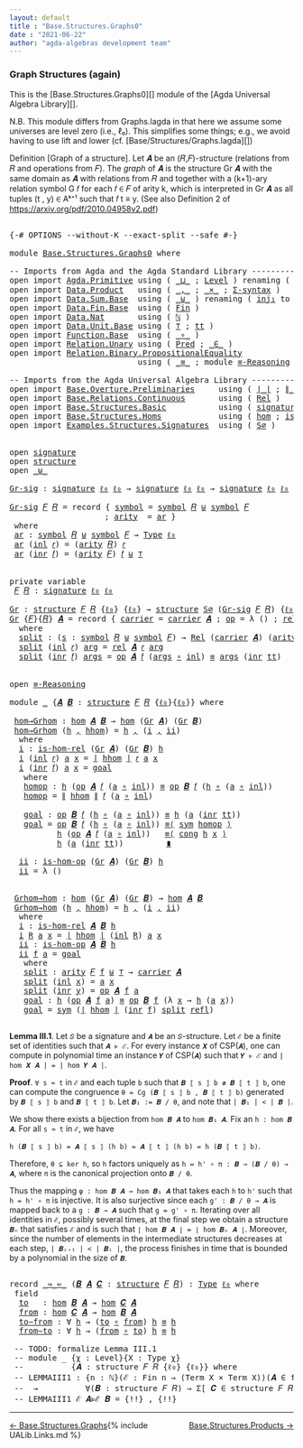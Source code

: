 ```yaml
---
layout: default
title : "Base.Structures.Graphs0"
date : "2021-06-22"
author: "agda-algebras development team"
---
```


### <a id="graph-structures-again">Graph Structures (again)</a>

This is the [Base.Structures.Graphs0][] module of the [Agda Universal Algebra Library][].

N.B. This module differs from Graphs.lagda in that here we assume some universes are level zero (i.e., ℓ₀). This simplifies some things; e.g., we avoid having to use lift and lower (cf. [Base/Structures/Graphs.lagda][])

Definition [Graph of a structure]. Let 𝑨 be an (𝑅,𝐹)-structure (relations from 𝑅 and operations from 𝐹).
The *graph* of 𝑨 is the structure Gr 𝑨 with the same domain as 𝑨 with relations from 𝑅 and together with a (k+1)-ary relation symbol G 𝑓 for each 𝑓 ∈ 𝐹 of arity k, which is interpreted in Gr 𝑨 as all tuples (t , y) ∈ Aᵏ⁺¹ such that 𝑓 t ≡ y. (See also Definition 2 of https://arxiv.org/pdf/2010.04958v2.pdf)


<pre class="Agda">

<a id="926" class="Symbol">{-#</a> <a id="930" class="Keyword">OPTIONS</a> <a id="938" class="Pragma">--without-K</a> <a id="950" class="Pragma">--exact-split</a> <a id="964" class="Pragma">--safe</a> <a id="971" class="Symbol">#-}</a>

<a id="976" class="Keyword">module</a> <a id="983" href="Base.Structures.Graphs0.html" class="Module">Base.Structures.Graphs0</a> <a id="1007" class="Keyword">where</a>

<a id="1014" class="Comment">-- Imports from Agda and the Agda Standard Library -------------------------------------------</a>
<a id="1109" class="Keyword">open</a> <a id="1114" class="Keyword">import</a> <a id="1121" href="Agda.Primitive.html" class="Module">Agda.Primitive</a> <a id="1136" class="Keyword">using</a> <a id="1142" class="Symbol">(</a> <a id="1144" href="Agda.Primitive.html#810" class="Primitive Operator">_⊔_</a> <a id="1148" class="Symbol">;</a> <a id="1150" href="Agda.Primitive.html#597" class="Postulate">Level</a> <a id="1156" class="Symbol">)</a> <a id="1158" class="Keyword">renaming</a> <a id="1167" class="Symbol">(</a> <a id="1169" href="Agda.Primitive.html#326" class="Primitive">Set</a> <a id="1173" class="Symbol">to</a> <a id="1176" class="Primitive">Type</a> <a id="1181" class="Symbol">;</a> <a id="1183" href="Agda.Primitive.html#764" class="Primitive">lzero</a> <a id="1189" class="Symbol">to</a> <a id="1192" class="Primitive">ℓ₀</a> <a id="1195" class="Symbol">)</a>
<a id="1197" class="Keyword">open</a> <a id="1202" class="Keyword">import</a> <a id="1209" href="Data.Product.html" class="Module">Data.Product</a>   <a id="1224" class="Keyword">using</a> <a id="1230" class="Symbol">(</a> <a id="1232" href="Agda.Builtin.Sigma.html#236" class="InductiveConstructor Operator">_,_</a> <a id="1236" class="Symbol">;</a> <a id="1238" href="Data.Product.html#1167" class="Function Operator">_×_</a> <a id="1242" class="Symbol">;</a> <a id="1244" href="Data.Product.html#916" class="Function">Σ-syntax</a> <a id="1253" class="Symbol">)</a>
<a id="1255" class="Keyword">open</a> <a id="1260" class="Keyword">import</a> <a id="1267" href="Data.Sum.Base.html" class="Module">Data.Sum.Base</a>  <a id="1282" class="Keyword">using</a> <a id="1288" class="Symbol">(</a> <a id="1290" href="Data.Sum.Base.html#734" class="Datatype Operator">_⊎_</a> <a id="1294" class="Symbol">)</a> <a id="1296" class="Keyword">renaming</a> <a id="1305" class="Symbol">(</a> <a id="1307" href="Data.Sum.Base.html#784" class="InductiveConstructor">inj₁</a> <a id="1312" class="Symbol">to</a> <a id="1315" class="InductiveConstructor">inl</a> <a id="1319" class="Symbol">;</a> <a id="1321" href="Data.Sum.Base.html#809" class="InductiveConstructor">inj₂</a> <a id="1326" class="Symbol">to</a> <a id="1329" class="InductiveConstructor">inr</a> <a id="1333" class="Symbol">)</a>
<a id="1335" class="Keyword">open</a> <a id="1340" class="Keyword">import</a> <a id="1347" href="Data.Fin.Base.html" class="Module">Data.Fin.Base</a>  <a id="1362" class="Keyword">using</a> <a id="1368" class="Symbol">(</a> <a id="1370" href="Data.Fin.Base.html#1126" class="Datatype">Fin</a> <a id="1374" class="Symbol">)</a>
<a id="1376" class="Keyword">open</a> <a id="1381" class="Keyword">import</a> <a id="1388" href="Data.Nat.html" class="Module">Data.Nat</a>       <a id="1403" class="Keyword">using</a> <a id="1409" class="Symbol">(</a> <a id="1411" href="Agda.Builtin.Nat.html#192" class="Datatype">ℕ</a> <a id="1413" class="Symbol">)</a>
<a id="1415" class="Keyword">open</a> <a id="1420" class="Keyword">import</a> <a id="1427" href="Data.Unit.Base.html" class="Module">Data.Unit.Base</a> <a id="1442" class="Keyword">using</a> <a id="1448" class="Symbol">(</a> <a id="1450" href="Agda.Builtin.Unit.html#164" class="Record">⊤</a> <a id="1452" class="Symbol">;</a> <a id="1454" href="Agda.Builtin.Unit.html#201" class="InductiveConstructor">tt</a> <a id="1457" class="Symbol">)</a>
<a id="1459" class="Keyword">open</a> <a id="1464" class="Keyword">import</a> <a id="1471" href="Function.Base.html" class="Module">Function.Base</a>  <a id="1486" class="Keyword">using</a> <a id="1492" class="Symbol">(</a> <a id="1494" href="Function.Base.html#1031" class="Function Operator">_∘_</a> <a id="1498" class="Symbol">)</a>
<a id="1500" class="Keyword">open</a> <a id="1505" class="Keyword">import</a> <a id="1512" href="Relation.Unary.html" class="Module">Relation.Unary</a> <a id="1527" class="Keyword">using</a> <a id="1533" class="Symbol">(</a> <a id="1535" href="Relation.Unary.html#1101" class="Function">Pred</a> <a id="1540" class="Symbol">;</a> <a id="1542" href="Relation.Unary.html#1523" class="Function Operator">_∈_</a> <a id="1546" class="Symbol">)</a>
<a id="1548" class="Keyword">open</a> <a id="1553" class="Keyword">import</a> <a id="1560" href="Relation.Binary.PropositionalEquality.html" class="Module">Relation.Binary.PropositionalEquality</a>
                           <a id="1625" class="Keyword">using</a> <a id="1631" class="Symbol">(</a> <a id="1633" href="Agda.Builtin.Equality.html#151" class="Datatype Operator">_≡_</a> <a id="1637" class="Symbol">;</a> <a id="1639" class="Keyword">module</a> <a id="1646" href="Relation.Binary.PropositionalEquality.Core.html#2708" class="Module">≡-Reasoning</a> <a id="1658" class="Symbol">;</a> <a id="1660" href="Relation.Binary.PropositionalEquality.Core.html#1130" class="Function">cong</a> <a id="1665" class="Symbol">;</a> <a id="1667" href="Relation.Binary.PropositionalEquality.Core.html#1684" class="Function">sym</a> <a id="1671" class="Symbol">;</a> <a id="1673" href="Agda.Builtin.Equality.html#208" class="InductiveConstructor">refl</a> <a id="1678" class="Symbol">)</a>

<a id="1681" class="Comment">-- Imports from the Agda Universal Algebra Library ---------------------------------------------</a>
<a id="1778" class="Keyword">open</a> <a id="1783" class="Keyword">import</a> <a id="1790" href="Base.Overture.Preliminaries.html" class="Module">Base.Overture.Preliminaries</a>     <a id="1822" class="Keyword">using</a> <a id="1828" class="Symbol">(</a> <a id="1830" href="Base.Overture.Preliminaries.html#4402" class="Function Operator">∣_∣</a> <a id="1834" class="Symbol">;</a> <a id="1836" href="Base.Overture.Preliminaries.html#4440" class="Function Operator">∥_∥</a> <a id="1840" class="Symbol">)</a>
<a id="1842" class="Keyword">open</a> <a id="1847" class="Keyword">import</a> <a id="1854" href="Base.Relations.Continuous.html" class="Module">Base.Relations.Continuous</a>       <a id="1886" class="Keyword">using</a> <a id="1892" class="Symbol">(</a> <a id="1894" href="Base.Relations.Continuous.html#4476" class="Function">Rel</a> <a id="1898" class="Symbol">)</a>
<a id="1900" class="Keyword">open</a> <a id="1905" class="Keyword">import</a> <a id="1912" href="Base.Structures.Basic.html" class="Module">Base.Structures.Basic</a>           <a id="1944" class="Keyword">using</a> <a id="1950" class="Symbol">(</a> <a id="1952" href="Base.Structures.Basic.html#1264" class="Record">signature</a> <a id="1962" class="Symbol">;</a> <a id="1964" href="Base.Structures.Basic.html#1598" class="Record">structure</a> <a id="1974" class="Symbol">)</a>
<a id="1976" class="Keyword">open</a> <a id="1981" class="Keyword">import</a> <a id="1988" href="Base.Structures.Homs.html" class="Module">Base.Structures.Homs</a>            <a id="2020" class="Keyword">using</a> <a id="2026" class="Symbol">(</a> <a id="2028" href="Base.Structures.Homs.html#2869" class="Function">hom</a> <a id="2032" class="Symbol">;</a> <a id="2034" href="Base.Structures.Homs.html#2453" class="Function">is-hom-rel</a> <a id="2045" class="Symbol">;</a> <a id="2047" href="Base.Structures.Homs.html#2672" class="Function">is-hom-op</a> <a id="2057" class="Symbol">)</a>
<a id="2059" class="Keyword">open</a> <a id="2064" class="Keyword">import</a> <a id="2071" href="Examples.Structures.Signatures.html" class="Module">Examples.Structures.Signatures</a>  <a id="2103" class="Keyword">using</a> <a id="2109" class="Symbol">(</a> <a id="2111" href="Examples.Structures.Signatures.html#710" class="Function">S∅</a> <a id="2114" class="Symbol">)</a>


<a id="2118" class="Keyword">open</a> <a id="2123" href="Base.Structures.Basic.html#1264" class="Module">signature</a>
<a id="2133" class="Keyword">open</a> <a id="2138" href="Base.Structures.Basic.html#1598" class="Module">structure</a>
<a id="2148" class="Keyword">open</a> <a id="2153" href="Data.Sum.Base.html#734" class="Module Operator">_⊎_</a>

<a id="Gr-sig"></a><a id="2158" href="Base.Structures.Graphs0.html#2158" class="Function">Gr-sig</a> <a id="2165" class="Symbol">:</a> <a id="2167" href="Base.Structures.Basic.html#1264" class="Record">signature</a> <a id="2177" href="Base.Structures.Graphs0.html#1192" class="Primitive">ℓ₀</a> <a id="2180" href="Base.Structures.Graphs0.html#1192" class="Primitive">ℓ₀</a> <a id="2183" class="Symbol">→</a> <a id="2185" href="Base.Structures.Basic.html#1264" class="Record">signature</a> <a id="2195" href="Base.Structures.Graphs0.html#1192" class="Primitive">ℓ₀</a> <a id="2198" href="Base.Structures.Graphs0.html#1192" class="Primitive">ℓ₀</a> <a id="2201" class="Symbol">→</a> <a id="2203" href="Base.Structures.Basic.html#1264" class="Record">signature</a> <a id="2213" href="Base.Structures.Graphs0.html#1192" class="Primitive">ℓ₀</a> <a id="2216" href="Base.Structures.Graphs0.html#1192" class="Primitive">ℓ₀</a>

<a id="2220" href="Base.Structures.Graphs0.html#2158" class="Function">Gr-sig</a> <a id="2227" href="Base.Structures.Graphs0.html#2227" class="Bound">𝐹</a> <a id="2229" href="Base.Structures.Graphs0.html#2229" class="Bound">𝑅</a> <a id="2231" class="Symbol">=</a> <a id="2233" class="Keyword">record</a> <a id="2240" class="Symbol">{</a> <a id="2242" href="Base.Structures.Basic.html#1325" class="Field">symbol</a> <a id="2249" class="Symbol">=</a> <a id="2251" href="Base.Structures.Basic.html#1325" class="Field">symbol</a> <a id="2258" href="Base.Structures.Graphs0.html#2229" class="Bound">𝑅</a> <a id="2260" href="Data.Sum.Base.html#734" class="Datatype Operator">⊎</a> <a id="2262" href="Base.Structures.Basic.html#1325" class="Field">symbol</a> <a id="2269" href="Base.Structures.Graphs0.html#2227" class="Bound">𝐹</a>
                    <a id="2291" class="Symbol">;</a> <a id="2293" href="Base.Structures.Basic.html#1343" class="Field">arity</a>  <a id="2300" class="Symbol">=</a> <a id="2302" href="Base.Structures.Graphs0.html#2315" class="Function">ar</a> <a id="2305" class="Symbol">}</a>
 <a id="2308" class="Keyword">where</a>
 <a id="2315" href="Base.Structures.Graphs0.html#2315" class="Function">ar</a> <a id="2318" class="Symbol">:</a> <a id="2320" href="Base.Structures.Basic.html#1325" class="Field">symbol</a> <a id="2327" href="Base.Structures.Graphs0.html#2229" class="Bound">𝑅</a> <a id="2329" href="Data.Sum.Base.html#734" class="Datatype Operator">⊎</a> <a id="2331" href="Base.Structures.Basic.html#1325" class="Field">symbol</a> <a id="2338" href="Base.Structures.Graphs0.html#2227" class="Bound">𝐹</a> <a id="2340" class="Symbol">→</a> <a id="2342" href="Base.Structures.Graphs0.html#1176" class="Primitive">Type</a> <a id="2347" href="Base.Structures.Graphs0.html#1192" class="Primitive">ℓ₀</a>
 <a id="2351" href="Base.Structures.Graphs0.html#2315" class="Function">ar</a> <a id="2354" class="Symbol">(</a><a id="2355" href="Base.Structures.Graphs0.html#1315" class="InductiveConstructor">inl</a> <a id="2359" href="Base.Structures.Graphs0.html#2359" class="Bound">𝑟</a><a id="2360" class="Symbol">)</a> <a id="2362" class="Symbol">=</a> <a id="2364" class="Symbol">(</a><a id="2365" href="Base.Structures.Basic.html#1343" class="Field">arity</a> <a id="2371" href="Base.Structures.Graphs0.html#2229" class="Bound">𝑅</a><a id="2372" class="Symbol">)</a> <a id="2374" href="Base.Structures.Graphs0.html#2359" class="Bound">𝑟</a>
 <a id="2377" href="Base.Structures.Graphs0.html#2315" class="Function">ar</a> <a id="2380" class="Symbol">(</a><a id="2381" href="Base.Structures.Graphs0.html#1329" class="InductiveConstructor">inr</a> <a id="2385" href="Base.Structures.Graphs0.html#2385" class="Bound">𝑓</a><a id="2386" class="Symbol">)</a> <a id="2388" class="Symbol">=</a> <a id="2390" class="Symbol">(</a><a id="2391" href="Base.Structures.Basic.html#1343" class="Field">arity</a> <a id="2397" href="Base.Structures.Graphs0.html#2227" class="Bound">𝐹</a><a id="2398" class="Symbol">)</a> <a id="2400" href="Base.Structures.Graphs0.html#2385" class="Bound">𝑓</a> <a id="2402" href="Data.Sum.Base.html#734" class="Datatype Operator">⊎</a> <a id="2404" href="Agda.Builtin.Unit.html#164" class="Record">⊤</a>


<a id="2408" class="Keyword">private</a> <a id="2416" class="Keyword">variable</a>
 <a id="2426" href="Base.Structures.Graphs0.html#2426" class="Generalizable">𝐹</a> <a id="2428" href="Base.Structures.Graphs0.html#2428" class="Generalizable">𝑅</a> <a id="2430" class="Symbol">:</a> <a id="2432" href="Base.Structures.Basic.html#1264" class="Record">signature</a> <a id="2442" href="Base.Structures.Graphs0.html#1192" class="Primitive">ℓ₀</a> <a id="2445" href="Base.Structures.Graphs0.html#1192" class="Primitive">ℓ₀</a>

<a id="Gr"></a><a id="2449" href="Base.Structures.Graphs0.html#2449" class="Function">Gr</a> <a id="2452" class="Symbol">:</a> <a id="2454" href="Base.Structures.Basic.html#1598" class="Record">structure</a> <a id="2464" href="Base.Structures.Graphs0.html#2426" class="Generalizable">𝐹</a> <a id="2466" href="Base.Structures.Graphs0.html#2428" class="Generalizable">𝑅</a> <a id="2468" class="Symbol">{</a><a id="2469" href="Base.Structures.Graphs0.html#1192" class="Primitive">ℓ₀</a><a id="2471" class="Symbol">}</a> <a id="2473" class="Symbol">{</a><a id="2474" href="Base.Structures.Graphs0.html#1192" class="Primitive">ℓ₀</a><a id="2476" class="Symbol">}</a> <a id="2478" class="Symbol">→</a> <a id="2480" href="Base.Structures.Basic.html#1598" class="Record">structure</a> <a id="2490" href="Examples.Structures.Signatures.html#710" class="Function">S∅</a> <a id="2493" class="Symbol">(</a><a id="2494" href="Base.Structures.Graphs0.html#2158" class="Function">Gr-sig</a> <a id="2501" href="Base.Structures.Graphs0.html#2426" class="Generalizable">𝐹</a> <a id="2503" href="Base.Structures.Graphs0.html#2428" class="Generalizable">𝑅</a><a id="2504" class="Symbol">)</a> <a id="2506" class="Symbol">{</a><a id="2507" href="Base.Structures.Graphs0.html#1192" class="Primitive">ℓ₀</a><a id="2509" class="Symbol">}</a> <a id="2511" class="Symbol">{</a><a id="2512" href="Base.Structures.Graphs0.html#1192" class="Primitive">ℓ₀</a><a id="2514" class="Symbol">}</a>
<a id="2516" href="Base.Structures.Graphs0.html#2449" class="Function">Gr</a> <a id="2519" class="Symbol">{</a><a id="2520" href="Base.Structures.Graphs0.html#2520" class="Bound">𝐹</a><a id="2521" class="Symbol">}{</a><a id="2523" href="Base.Structures.Graphs0.html#2523" class="Bound">𝑅</a><a id="2524" class="Symbol">}</a> <a id="2526" href="Base.Structures.Graphs0.html#2526" class="Bound">𝑨</a> <a id="2528" class="Symbol">=</a> <a id="2530" class="Keyword">record</a> <a id="2537" class="Symbol">{</a> <a id="2539" href="Base.Structures.Basic.html#1750" class="Field">carrier</a> <a id="2547" class="Symbol">=</a> <a id="2549" href="Base.Structures.Basic.html#1750" class="Field">carrier</a> <a id="2557" href="Base.Structures.Graphs0.html#2526" class="Bound">𝑨</a> <a id="2559" class="Symbol">;</a> <a id="2561" href="Base.Structures.Basic.html#1769" class="Field">op</a> <a id="2564" class="Symbol">=</a> <a id="2566" class="Symbol">λ</a> <a id="2568" class="Symbol">()</a> <a id="2571" class="Symbol">;</a> <a id="2573" href="Base.Structures.Basic.html#1853" class="Field">rel</a> <a id="2577" class="Symbol">=</a> <a id="2579" href="Base.Structures.Graphs0.html#2597" class="Function">split</a> <a id="2585" class="Symbol">}</a>
  <a id="2589" class="Keyword">where</a>
  <a id="2597" href="Base.Structures.Graphs0.html#2597" class="Function">split</a> <a id="2603" class="Symbol">:</a> <a id="2605" class="Symbol">(</a><a id="2606" href="Base.Structures.Graphs0.html#2606" class="Bound">s</a> <a id="2608" class="Symbol">:</a> <a id="2610" href="Base.Structures.Basic.html#1325" class="Field">symbol</a> <a id="2617" href="Base.Structures.Graphs0.html#2523" class="Bound">𝑅</a> <a id="2619" href="Data.Sum.Base.html#734" class="Datatype Operator">⊎</a> <a id="2621" href="Base.Structures.Basic.html#1325" class="Field">symbol</a> <a id="2628" href="Base.Structures.Graphs0.html#2520" class="Bound">𝐹</a><a id="2629" class="Symbol">)</a> <a id="2631" class="Symbol">→</a> <a id="2633" href="Base.Relations.Continuous.html#4476" class="Function">Rel</a> <a id="2637" class="Symbol">(</a><a id="2638" href="Base.Structures.Basic.html#1750" class="Field">carrier</a> <a id="2646" href="Base.Structures.Graphs0.html#2526" class="Bound">𝑨</a><a id="2647" class="Symbol">)</a> <a id="2649" class="Symbol">(</a><a id="2650" href="Base.Structures.Basic.html#1343" class="Field">arity</a> <a id="2656" class="Symbol">(</a><a id="2657" href="Base.Structures.Graphs0.html#2158" class="Function">Gr-sig</a> <a id="2664" href="Base.Structures.Graphs0.html#2520" class="Bound">𝐹</a> <a id="2666" href="Base.Structures.Graphs0.html#2523" class="Bound">𝑅</a><a id="2667" class="Symbol">)</a> <a id="2669" href="Base.Structures.Graphs0.html#2606" class="Bound">s</a><a id="2670" class="Symbol">)</a> <a id="2672" class="Symbol">{</a><a id="2673" href="Base.Structures.Graphs0.html#1192" class="Primitive">ℓ₀</a><a id="2675" class="Symbol">}</a>
  <a id="2679" href="Base.Structures.Graphs0.html#2597" class="Function">split</a> <a id="2685" class="Symbol">(</a><a id="2686" href="Base.Structures.Graphs0.html#1315" class="InductiveConstructor">inl</a> <a id="2690" href="Base.Structures.Graphs0.html#2690" class="Bound">𝑟</a><a id="2691" class="Symbol">)</a> <a id="2693" href="Base.Structures.Graphs0.html#2693" class="Bound">arg</a> <a id="2697" class="Symbol">=</a> <a id="2699" href="Base.Structures.Basic.html#1853" class="Field">rel</a> <a id="2703" href="Base.Structures.Graphs0.html#2526" class="Bound">𝑨</a> <a id="2705" href="Base.Structures.Graphs0.html#2690" class="Bound">𝑟</a> <a id="2707" href="Base.Structures.Graphs0.html#2693" class="Bound">arg</a>
  <a id="2713" href="Base.Structures.Graphs0.html#2597" class="Function">split</a> <a id="2719" class="Symbol">(</a><a id="2720" href="Base.Structures.Graphs0.html#1329" class="InductiveConstructor">inr</a> <a id="2724" href="Base.Structures.Graphs0.html#2724" class="Bound">𝑓</a><a id="2725" class="Symbol">)</a> <a id="2727" href="Base.Structures.Graphs0.html#2727" class="Bound">args</a> <a id="2732" class="Symbol">=</a> <a id="2734" href="Base.Structures.Basic.html#1769" class="Field">op</a> <a id="2737" href="Base.Structures.Graphs0.html#2526" class="Bound">𝑨</a> <a id="2739" href="Base.Structures.Graphs0.html#2724" class="Bound">𝑓</a> <a id="2741" class="Symbol">(</a><a id="2742" href="Base.Structures.Graphs0.html#2727" class="Bound">args</a> <a id="2747" href="Function.Base.html#1031" class="Function Operator">∘</a> <a id="2749" href="Base.Structures.Graphs0.html#1315" class="InductiveConstructor">inl</a><a id="2752" class="Symbol">)</a> <a id="2754" href="Agda.Builtin.Equality.html#151" class="Datatype Operator">≡</a> <a id="2756" href="Base.Structures.Graphs0.html#2727" class="Bound">args</a> <a id="2761" class="Symbol">(</a><a id="2762" href="Base.Structures.Graphs0.html#1329" class="InductiveConstructor">inr</a> <a id="2766" href="Agda.Builtin.Unit.html#201" class="InductiveConstructor">tt</a><a id="2768" class="Symbol">)</a>


<a id="2772" class="Keyword">open</a> <a id="2777" href="Relation.Binary.PropositionalEquality.Core.html#2708" class="Module">≡-Reasoning</a>

<a id="2790" class="Keyword">module</a> <a id="2797" href="Base.Structures.Graphs0.html#2797" class="Module">_</a> <a id="2799" class="Symbol">{</a><a id="2800" href="Base.Structures.Graphs0.html#2800" class="Bound">𝑨</a> <a id="2802" href="Base.Structures.Graphs0.html#2802" class="Bound">𝑩</a> <a id="2804" class="Symbol">:</a> <a id="2806" href="Base.Structures.Basic.html#1598" class="Record">structure</a> <a id="2816" href="Base.Structures.Graphs0.html#2426" class="Generalizable">𝐹</a> <a id="2818" href="Base.Structures.Graphs0.html#2428" class="Generalizable">𝑅</a> <a id="2820" class="Symbol">{</a><a id="2821" href="Base.Structures.Graphs0.html#1192" class="Primitive">ℓ₀</a><a id="2823" class="Symbol">}{</a><a id="2825" href="Base.Structures.Graphs0.html#1192" class="Primitive">ℓ₀</a><a id="2827" class="Symbol">}}</a> <a id="2830" class="Keyword">where</a>

 <a id="2838" href="Base.Structures.Graphs0.html#2838" class="Function">hom→Grhom</a> <a id="2848" class="Symbol">:</a> <a id="2850" href="Base.Structures.Homs.html#2869" class="Function">hom</a> <a id="2854" href="Base.Structures.Graphs0.html#2800" class="Bound">𝑨</a> <a id="2856" href="Base.Structures.Graphs0.html#2802" class="Bound">𝑩</a> <a id="2858" class="Symbol">→</a> <a id="2860" href="Base.Structures.Homs.html#2869" class="Function">hom</a> <a id="2864" class="Symbol">(</a><a id="2865" href="Base.Structures.Graphs0.html#2449" class="Function">Gr</a> <a id="2868" href="Base.Structures.Graphs0.html#2800" class="Bound">𝑨</a><a id="2869" class="Symbol">)</a> <a id="2871" class="Symbol">(</a><a id="2872" href="Base.Structures.Graphs0.html#2449" class="Function">Gr</a> <a id="2875" href="Base.Structures.Graphs0.html#2802" class="Bound">𝑩</a><a id="2876" class="Symbol">)</a>
 <a id="2879" href="Base.Structures.Graphs0.html#2838" class="Function">hom→Grhom</a> <a id="2889" class="Symbol">(</a><a id="2890" href="Base.Structures.Graphs0.html#2890" class="Bound">h</a> <a id="2892" href="Agda.Builtin.Sigma.html#236" class="InductiveConstructor Operator">,</a> <a id="2894" href="Base.Structures.Graphs0.html#2894" class="Bound">hhom</a><a id="2898" class="Symbol">)</a> <a id="2900" class="Symbol">=</a> <a id="2902" href="Base.Structures.Graphs0.html#2890" class="Bound">h</a> <a id="2904" href="Agda.Builtin.Sigma.html#236" class="InductiveConstructor Operator">,</a> <a id="2906" class="Symbol">(</a><a id="2907" href="Base.Structures.Graphs0.html#2925" class="Function">i</a> <a id="2909" href="Agda.Builtin.Sigma.html#236" class="InductiveConstructor Operator">,</a> <a id="2911" href="Base.Structures.Graphs0.html#3294" class="Function">ii</a><a id="2913" class="Symbol">)</a>
  <a id="2917" class="Keyword">where</a>
  <a id="2925" href="Base.Structures.Graphs0.html#2925" class="Function">i</a> <a id="2927" class="Symbol">:</a> <a id="2929" href="Base.Structures.Homs.html#2453" class="Function">is-hom-rel</a> <a id="2940" class="Symbol">(</a><a id="2941" href="Base.Structures.Graphs0.html#2449" class="Function">Gr</a> <a id="2944" href="Base.Structures.Graphs0.html#2800" class="Bound">𝑨</a><a id="2945" class="Symbol">)</a> <a id="2947" class="Symbol">(</a><a id="2948" href="Base.Structures.Graphs0.html#2449" class="Function">Gr</a> <a id="2951" href="Base.Structures.Graphs0.html#2802" class="Bound">𝑩</a><a id="2952" class="Symbol">)</a> <a id="2954" href="Base.Structures.Graphs0.html#2890" class="Bound">h</a>
  <a id="2958" href="Base.Structures.Graphs0.html#2925" class="Function">i</a> <a id="2960" class="Symbol">(</a><a id="2961" href="Base.Structures.Graphs0.html#1315" class="InductiveConstructor">inl</a> <a id="2965" href="Base.Structures.Graphs0.html#2965" class="Bound">𝑟</a><a id="2966" class="Symbol">)</a> <a id="2968" href="Base.Structures.Graphs0.html#2968" class="Bound">a</a> <a id="2970" href="Base.Structures.Graphs0.html#2970" class="Bound">x</a> <a id="2972" class="Symbol">=</a> <a id="2974" href="Base.Overture.Preliminaries.html#4402" class="Function Operator">∣</a> <a id="2976" href="Base.Structures.Graphs0.html#2894" class="Bound">hhom</a> <a id="2981" href="Base.Overture.Preliminaries.html#4402" class="Function Operator">∣</a> <a id="2983" href="Base.Structures.Graphs0.html#2965" class="Bound">𝑟</a> <a id="2985" href="Base.Structures.Graphs0.html#2968" class="Bound">a</a> <a id="2987" href="Base.Structures.Graphs0.html#2970" class="Bound">x</a>
  <a id="2991" href="Base.Structures.Graphs0.html#2925" class="Function">i</a> <a id="2993" class="Symbol">(</a><a id="2994" href="Base.Structures.Graphs0.html#1329" class="InductiveConstructor">inr</a> <a id="2998" href="Base.Structures.Graphs0.html#2998" class="Bound">𝑓</a><a id="2999" class="Symbol">)</a> <a id="3001" href="Base.Structures.Graphs0.html#3001" class="Bound">a</a> <a id="3003" href="Base.Structures.Graphs0.html#3003" class="Bound">x</a> <a id="3005" class="Symbol">=</a> <a id="3007" href="Base.Structures.Graphs0.html#3114" class="Function">goal</a>
   <a id="3015" class="Keyword">where</a>
   <a id="3024" href="Base.Structures.Graphs0.html#3024" class="Function">homop</a> <a id="3030" class="Symbol">:</a> <a id="3032" href="Base.Structures.Graphs0.html#2890" class="Bound">h</a> <a id="3034" class="Symbol">(</a><a id="3035" href="Base.Structures.Basic.html#1769" class="Field">op</a> <a id="3038" href="Base.Structures.Graphs0.html#2800" class="Bound">𝑨</a> <a id="3040" href="Base.Structures.Graphs0.html#2998" class="Bound">𝑓</a> <a id="3042" class="Symbol">(</a><a id="3043" href="Base.Structures.Graphs0.html#3001" class="Bound">a</a> <a id="3045" href="Function.Base.html#1031" class="Function Operator">∘</a> <a id="3047" href="Base.Structures.Graphs0.html#1315" class="InductiveConstructor">inl</a><a id="3050" class="Symbol">))</a> <a id="3053" href="Agda.Builtin.Equality.html#151" class="Datatype Operator">≡</a> <a id="3055" href="Base.Structures.Basic.html#1769" class="Field">op</a> <a id="3058" href="Base.Structures.Graphs0.html#2802" class="Bound">𝑩</a> <a id="3060" href="Base.Structures.Graphs0.html#2998" class="Bound">𝑓</a> <a id="3062" class="Symbol">(</a><a id="3063" href="Base.Structures.Graphs0.html#2890" class="Bound">h</a> <a id="3065" href="Function.Base.html#1031" class="Function Operator">∘</a> <a id="3067" class="Symbol">(</a><a id="3068" href="Base.Structures.Graphs0.html#3001" class="Bound">a</a> <a id="3070" href="Function.Base.html#1031" class="Function Operator">∘</a> <a id="3072" href="Base.Structures.Graphs0.html#1315" class="InductiveConstructor">inl</a><a id="3075" class="Symbol">))</a>
   <a id="3081" href="Base.Structures.Graphs0.html#3024" class="Function">homop</a> <a id="3087" class="Symbol">=</a> <a id="3089" href="Base.Overture.Preliminaries.html#4440" class="Function Operator">∥</a> <a id="3091" href="Base.Structures.Graphs0.html#2894" class="Bound">hhom</a> <a id="3096" href="Base.Overture.Preliminaries.html#4440" class="Function Operator">∥</a> <a id="3098" href="Base.Structures.Graphs0.html#2998" class="Bound">𝑓</a> <a id="3100" class="Symbol">(</a><a id="3101" href="Base.Structures.Graphs0.html#3001" class="Bound">a</a> <a id="3103" href="Function.Base.html#1031" class="Function Operator">∘</a> <a id="3105" href="Base.Structures.Graphs0.html#1315" class="InductiveConstructor">inl</a><a id="3108" class="Symbol">)</a>

   <a id="3114" href="Base.Structures.Graphs0.html#3114" class="Function">goal</a> <a id="3119" class="Symbol">:</a> <a id="3121" href="Base.Structures.Basic.html#1769" class="Field">op</a> <a id="3124" href="Base.Structures.Graphs0.html#2802" class="Bound">𝑩</a> <a id="3126" href="Base.Structures.Graphs0.html#2998" class="Bound">𝑓</a> <a id="3128" class="Symbol">(</a><a id="3129" href="Base.Structures.Graphs0.html#2890" class="Bound">h</a> <a id="3131" href="Function.Base.html#1031" class="Function Operator">∘</a> <a id="3133" class="Symbol">(</a><a id="3134" href="Base.Structures.Graphs0.html#3001" class="Bound">a</a> <a id="3136" href="Function.Base.html#1031" class="Function Operator">∘</a> <a id="3138" href="Base.Structures.Graphs0.html#1315" class="InductiveConstructor">inl</a><a id="3141" class="Symbol">))</a> <a id="3144" href="Agda.Builtin.Equality.html#151" class="Datatype Operator">≡</a> <a id="3146" href="Base.Structures.Graphs0.html#2890" class="Bound">h</a> <a id="3148" class="Symbol">(</a><a id="3149" href="Base.Structures.Graphs0.html#3001" class="Bound">a</a> <a id="3151" class="Symbol">(</a><a id="3152" href="Base.Structures.Graphs0.html#1329" class="InductiveConstructor">inr</a> <a id="3156" href="Agda.Builtin.Unit.html#201" class="InductiveConstructor">tt</a><a id="3158" class="Symbol">))</a>
   <a id="3164" href="Base.Structures.Graphs0.html#3114" class="Function">goal</a> <a id="3169" class="Symbol">=</a> <a id="3171" href="Base.Structures.Basic.html#1769" class="Field">op</a> <a id="3174" href="Base.Structures.Graphs0.html#2802" class="Bound">𝑩</a> <a id="3176" href="Base.Structures.Graphs0.html#2998" class="Bound">𝑓</a> <a id="3178" class="Symbol">(</a><a id="3179" href="Base.Structures.Graphs0.html#2890" class="Bound">h</a> <a id="3181" href="Function.Base.html#1031" class="Function Operator">∘</a> <a id="3183" class="Symbol">(</a><a id="3184" href="Base.Structures.Graphs0.html#3001" class="Bound">a</a> <a id="3186" href="Function.Base.html#1031" class="Function Operator">∘</a> <a id="3188" href="Base.Structures.Graphs0.html#1315" class="InductiveConstructor">inl</a><a id="3191" class="Symbol">))</a> <a id="3194" href="Relation.Binary.PropositionalEquality.Core.html#2923" class="Function">≡⟨</a> <a id="3197" href="Relation.Binary.PropositionalEquality.Core.html#1684" class="Function">sym</a> <a id="3201" href="Base.Structures.Graphs0.html#3024" class="Function">homop</a> <a id="3207" href="Relation.Binary.PropositionalEquality.Core.html#2923" class="Function">⟩</a>
          <a id="3219" href="Base.Structures.Graphs0.html#2890" class="Bound">h</a> <a id="3221" class="Symbol">(</a><a id="3222" href="Base.Structures.Basic.html#1769" class="Field">op</a> <a id="3225" href="Base.Structures.Graphs0.html#2800" class="Bound">𝑨</a> <a id="3227" href="Base.Structures.Graphs0.html#2998" class="Bound">𝑓</a> <a id="3229" class="Symbol">(</a><a id="3230" href="Base.Structures.Graphs0.html#3001" class="Bound">a</a> <a id="3232" href="Function.Base.html#1031" class="Function Operator">∘</a> <a id="3234" href="Base.Structures.Graphs0.html#1315" class="InductiveConstructor">inl</a><a id="3237" class="Symbol">))</a>   <a id="3242" href="Relation.Binary.PropositionalEquality.Core.html#2923" class="Function">≡⟨</a> <a id="3245" href="Relation.Binary.PropositionalEquality.Core.html#1130" class="Function">cong</a> <a id="3250" href="Base.Structures.Graphs0.html#2890" class="Bound">h</a> <a id="3252" href="Base.Structures.Graphs0.html#3003" class="Bound">x</a> <a id="3254" href="Relation.Binary.PropositionalEquality.Core.html#2923" class="Function">⟩</a>
          <a id="3266" href="Base.Structures.Graphs0.html#2890" class="Bound">h</a> <a id="3268" class="Symbol">(</a><a id="3269" href="Base.Structures.Graphs0.html#3001" class="Bound">a</a> <a id="3271" class="Symbol">(</a><a id="3272" href="Base.Structures.Graphs0.html#1329" class="InductiveConstructor">inr</a> <a id="3276" href="Agda.Builtin.Unit.html#201" class="InductiveConstructor">tt</a><a id="3278" class="Symbol">))</a>         <a id="3289" href="Relation.Binary.PropositionalEquality.Core.html#3105" class="Function Operator">∎</a>

  <a id="3294" href="Base.Structures.Graphs0.html#3294" class="Function">ii</a> <a id="3297" class="Symbol">:</a> <a id="3299" href="Base.Structures.Homs.html#2672" class="Function">is-hom-op</a> <a id="3309" class="Symbol">(</a><a id="3310" href="Base.Structures.Graphs0.html#2449" class="Function">Gr</a> <a id="3313" href="Base.Structures.Graphs0.html#2800" class="Bound">𝑨</a><a id="3314" class="Symbol">)</a> <a id="3316" class="Symbol">(</a><a id="3317" href="Base.Structures.Graphs0.html#2449" class="Function">Gr</a> <a id="3320" href="Base.Structures.Graphs0.html#2802" class="Bound">𝑩</a><a id="3321" class="Symbol">)</a> <a id="3323" href="Base.Structures.Graphs0.html#2890" class="Bound">h</a>
  <a id="3327" href="Base.Structures.Graphs0.html#3294" class="Function">ii</a> <a id="3330" class="Symbol">=</a> <a id="3332" class="Symbol">λ</a> <a id="3334" class="Symbol">()</a>


 <a id="3340" href="Base.Structures.Graphs0.html#3340" class="Function">Grhom→hom</a> <a id="3350" class="Symbol">:</a> <a id="3352" href="Base.Structures.Homs.html#2869" class="Function">hom</a> <a id="3356" class="Symbol">(</a><a id="3357" href="Base.Structures.Graphs0.html#2449" class="Function">Gr</a> <a id="3360" href="Base.Structures.Graphs0.html#2800" class="Bound">𝑨</a><a id="3361" class="Symbol">)</a> <a id="3363" class="Symbol">(</a><a id="3364" href="Base.Structures.Graphs0.html#2449" class="Function">Gr</a> <a id="3367" href="Base.Structures.Graphs0.html#2802" class="Bound">𝑩</a><a id="3368" class="Symbol">)</a> <a id="3370" class="Symbol">→</a> <a id="3372" href="Base.Structures.Homs.html#2869" class="Function">hom</a> <a id="3376" href="Base.Structures.Graphs0.html#2800" class="Bound">𝑨</a> <a id="3378" href="Base.Structures.Graphs0.html#2802" class="Bound">𝑩</a>
 <a id="3381" href="Base.Structures.Graphs0.html#3340" class="Function">Grhom→hom</a> <a id="3391" class="Symbol">(</a><a id="3392" href="Base.Structures.Graphs0.html#3392" class="Bound">h</a> <a id="3394" href="Agda.Builtin.Sigma.html#236" class="InductiveConstructor Operator">,</a> <a id="3396" href="Base.Structures.Graphs0.html#3396" class="Bound">hhom</a><a id="3400" class="Symbol">)</a> <a id="3402" class="Symbol">=</a> <a id="3404" href="Base.Structures.Graphs0.html#3392" class="Bound">h</a> <a id="3406" href="Agda.Builtin.Sigma.html#236" class="InductiveConstructor Operator">,</a> <a id="3408" class="Symbol">(</a><a id="3409" href="Base.Structures.Graphs0.html#3427" class="Function">i</a> <a id="3411" href="Agda.Builtin.Sigma.html#236" class="InductiveConstructor Operator">,</a> <a id="3413" href="Base.Structures.Graphs0.html#3483" class="Function">ii</a><a id="3415" class="Symbol">)</a>
  <a id="3419" class="Keyword">where</a>
  <a id="3427" href="Base.Structures.Graphs0.html#3427" class="Function">i</a> <a id="3429" class="Symbol">:</a> <a id="3431" href="Base.Structures.Homs.html#2453" class="Function">is-hom-rel</a> <a id="3442" href="Base.Structures.Graphs0.html#2800" class="Bound">𝑨</a> <a id="3444" href="Base.Structures.Graphs0.html#2802" class="Bound">𝑩</a> <a id="3446" href="Base.Structures.Graphs0.html#3392" class="Bound">h</a>
  <a id="3450" href="Base.Structures.Graphs0.html#3427" class="Function">i</a> <a id="3452" href="Base.Structures.Graphs0.html#3452" class="Bound">R</a> <a id="3454" href="Base.Structures.Graphs0.html#3454" class="Bound">a</a> <a id="3456" href="Base.Structures.Graphs0.html#3456" class="Bound">x</a> <a id="3458" class="Symbol">=</a> <a id="3460" href="Base.Overture.Preliminaries.html#4402" class="Function Operator">∣</a> <a id="3462" href="Base.Structures.Graphs0.html#3396" class="Bound">hhom</a> <a id="3467" href="Base.Overture.Preliminaries.html#4402" class="Function Operator">∣</a> <a id="3469" class="Symbol">(</a><a id="3470" href="Base.Structures.Graphs0.html#1315" class="InductiveConstructor">inl</a> <a id="3474" href="Base.Structures.Graphs0.html#3452" class="Bound">R</a><a id="3475" class="Symbol">)</a> <a id="3477" href="Base.Structures.Graphs0.html#3454" class="Bound">a</a> <a id="3479" href="Base.Structures.Graphs0.html#3456" class="Bound">x</a>
  <a id="3483" href="Base.Structures.Graphs0.html#3483" class="Function">ii</a> <a id="3486" class="Symbol">:</a> <a id="3488" href="Base.Structures.Homs.html#2672" class="Function">is-hom-op</a> <a id="3498" href="Base.Structures.Graphs0.html#2800" class="Bound">𝑨</a> <a id="3500" href="Base.Structures.Graphs0.html#2802" class="Bound">𝑩</a> <a id="3502" href="Base.Structures.Graphs0.html#3392" class="Bound">h</a>
  <a id="3506" href="Base.Structures.Graphs0.html#3483" class="Function">ii</a> <a id="3509" href="Base.Structures.Graphs0.html#3509" class="Bound">f</a> <a id="3511" href="Base.Structures.Graphs0.html#3511" class="Bound">a</a> <a id="3513" class="Symbol">=</a> <a id="3515" href="Base.Structures.Graphs0.html#3620" class="Function">goal</a>
   <a id="3523" class="Keyword">where</a>
   <a id="3532" href="Base.Structures.Graphs0.html#3532" class="Function">split</a> <a id="3538" class="Symbol">:</a> <a id="3540" href="Base.Structures.Basic.html#1343" class="Field">arity</a> <a id="3546" href="Base.Structures.Graphs0.html#2816" class="Bound">𝐹</a> <a id="3548" href="Base.Structures.Graphs0.html#3509" class="Bound">f</a> <a id="3550" href="Data.Sum.Base.html#734" class="Datatype Operator">⊎</a> <a id="3552" href="Agda.Builtin.Unit.html#164" class="Record">⊤</a> <a id="3554" class="Symbol">→</a> <a id="3556" href="Base.Structures.Basic.html#1750" class="Field">carrier</a> <a id="3564" href="Base.Structures.Graphs0.html#2800" class="Bound">𝑨</a>
   <a id="3569" href="Base.Structures.Graphs0.html#3532" class="Function">split</a> <a id="3575" class="Symbol">(</a><a id="3576" href="Base.Structures.Graphs0.html#1315" class="InductiveConstructor">inl</a> <a id="3580" href="Base.Structures.Graphs0.html#3580" class="Bound">x</a><a id="3581" class="Symbol">)</a> <a id="3583" class="Symbol">=</a> <a id="3585" href="Base.Structures.Graphs0.html#3511" class="Bound">a</a> <a id="3587" href="Base.Structures.Graphs0.html#3580" class="Bound">x</a>
   <a id="3592" href="Base.Structures.Graphs0.html#3532" class="Function">split</a> <a id="3598" class="Symbol">(</a><a id="3599" href="Base.Structures.Graphs0.html#1329" class="InductiveConstructor">inr</a> <a id="3603" href="Base.Structures.Graphs0.html#3603" class="Bound">y</a><a id="3604" class="Symbol">)</a> <a id="3606" class="Symbol">=</a> <a id="3608" href="Base.Structures.Basic.html#1769" class="Field">op</a> <a id="3611" href="Base.Structures.Graphs0.html#2800" class="Bound">𝑨</a> <a id="3613" href="Base.Structures.Graphs0.html#3509" class="Bound">f</a> <a id="3615" href="Base.Structures.Graphs0.html#3511" class="Bound">a</a>
   <a id="3620" href="Base.Structures.Graphs0.html#3620" class="Function">goal</a> <a id="3625" class="Symbol">:</a> <a id="3627" href="Base.Structures.Graphs0.html#3392" class="Bound">h</a> <a id="3629" class="Symbol">(</a><a id="3630" href="Base.Structures.Basic.html#1769" class="Field">op</a> <a id="3633" href="Base.Structures.Graphs0.html#2800" class="Bound">𝑨</a> <a id="3635" href="Base.Structures.Graphs0.html#3509" class="Bound">f</a> <a id="3637" href="Base.Structures.Graphs0.html#3511" class="Bound">a</a><a id="3638" class="Symbol">)</a> <a id="3640" href="Agda.Builtin.Equality.html#151" class="Datatype Operator">≡</a> <a id="3642" href="Base.Structures.Basic.html#1769" class="Field">op</a> <a id="3645" href="Base.Structures.Graphs0.html#2802" class="Bound">𝑩</a> <a id="3647" href="Base.Structures.Graphs0.html#3509" class="Bound">f</a> <a id="3649" class="Symbol">(λ</a> <a id="3652" href="Base.Structures.Graphs0.html#3652" class="Bound">x</a> <a id="3654" class="Symbol">→</a> <a id="3656" href="Base.Structures.Graphs0.html#3392" class="Bound">h</a> <a id="3658" class="Symbol">(</a><a id="3659" href="Base.Structures.Graphs0.html#3511" class="Bound">a</a> <a id="3661" href="Base.Structures.Graphs0.html#3652" class="Bound">x</a><a id="3662" class="Symbol">))</a>
   <a id="3668" href="Base.Structures.Graphs0.html#3620" class="Function">goal</a> <a id="3673" class="Symbol">=</a> <a id="3675" href="Relation.Binary.PropositionalEquality.Core.html#1684" class="Function">sym</a> <a id="3679" class="Symbol">(</a><a id="3680" href="Base.Overture.Preliminaries.html#4402" class="Function Operator">∣</a> <a id="3682" href="Base.Structures.Graphs0.html#3396" class="Bound">hhom</a> <a id="3687" href="Base.Overture.Preliminaries.html#4402" class="Function Operator">∣</a> <a id="3689" class="Symbol">(</a><a id="3690" href="Base.Structures.Graphs0.html#1329" class="InductiveConstructor">inr</a> <a id="3694" href="Base.Structures.Graphs0.html#3509" class="Bound">f</a><a id="3695" class="Symbol">)</a> <a id="3697" href="Base.Structures.Graphs0.html#3532" class="Function">split</a> <a id="3703" href="Agda.Builtin.Equality.html#208" class="InductiveConstructor">refl</a><a id="3707" class="Symbol">)</a>

</pre>

**Lemma III.1**. Let `𝑆` be a signature and `𝑨` be an `𝑆`-structure.
Let `ℰ` be a finite set of identities such that `𝑨 ⊧ ℰ`. For every
instance `𝑿` of CSP(`𝑨`), one can compute in polynomial time an
instance `𝒀` of CSP(`𝑨`) such that `𝒀 ⊧ ℰ` and `| hom 𝑿 𝑨 | = | hom 𝒀 𝑨 |`.

**Proof**. `∀ s ≈ t` in `ℰ` and each tuple `b` such that `𝑩 ⟦ s ⟧ b ≢ 𝑩 ⟦ t ⟧ b`, one can compute
the congruence `θ = Cg (𝑩 ⟦ s ⟧ b , 𝑩 ⟦ t ⟧ b)` generated by `𝑩 ⟦ s ⟧ b` and `𝑩 ⟦ t ⟧ b`.
Let `𝑩₁ := 𝑩 / θ`, and note that `| 𝑩₁ | < | 𝑩 |`.

We show there exists a bijection from `hom 𝑩 𝑨` to `hom 𝑩₁ 𝑨`.
Fix an `h : hom 𝑩 𝑨`. For all `s ≈ t` in `ℰ`, we have

`h (𝑩 ⟦ s ⟧ b) = 𝑨 ⟦ s ⟧ (h b) = 𝑨 ⟦ t ⟧ (h b) = h (𝑩 ⟦ t ⟧ b)`.

Therefore, `θ ⊆ ker h`, so `h` factors uniquely as `h = h' ∘ π : 𝑩 → (𝑩 / θ) → 𝑨`,
where `π` is the canonical projection onto `𝑩 / θ`.

Thus the mapping `φ : hom 𝑩 𝑨 → hom 𝑩₁ 𝑨` that takes each `h` to `h'` such that `h = h' ∘ π`
is injective.  It is also surjective since each `g' : 𝑩 / θ → 𝑨` is mapped back to
a `g : 𝑩 → 𝑨` such that `g = g' ∘ π`. Iterating over all identities in `ℰ`, possibly
several times, at the final step we obtain a structure `𝑩ₙ` that satisfies `ℰ`
and is such that `∣ hom 𝑩 𝑨 ∣ = ∣ hom 𝑩ₙ 𝑨 ∣`. Moreover, since the number of elements
in the intermediate structures decreases at each step, `| 𝑩ᵢ₊₁ | < | 𝑩ᵢ |`, the process
finishes in time that is bounded by a polynomial in the size of `𝑩`.

<pre class="Agda">

<a id="5157" class="Keyword">record</a> <a id="_⇛_⇚_"></a><a id="5164" href="Base.Structures.Graphs0.html#5164" class="Record Operator">_⇛_⇚_</a> <a id="5170" class="Symbol">(</a><a id="5171" href="Base.Structures.Graphs0.html#5171" class="Bound">𝑩</a> <a id="5173" href="Base.Structures.Graphs0.html#5173" class="Bound">𝑨</a> <a id="5175" href="Base.Structures.Graphs0.html#5175" class="Bound">𝑪</a> <a id="5177" class="Symbol">:</a> <a id="5179" href="Base.Structures.Basic.html#1598" class="Record">structure</a> <a id="5189" href="Base.Structures.Graphs0.html#2426" class="Generalizable">𝐹</a> <a id="5191" href="Base.Structures.Graphs0.html#2428" class="Generalizable">𝑅</a><a id="5192" class="Symbol">)</a> <a id="5194" class="Symbol">:</a> <a id="5196" href="Base.Structures.Graphs0.html#1176" class="Primitive">Type</a> <a id="5201" href="Base.Structures.Graphs0.html#1192" class="Primitive">ℓ₀</a> <a id="5204" class="Keyword">where</a>
 <a id="5211" class="Keyword">field</a>
  <a id="_⇛_⇚_.to"></a><a id="5219" href="Base.Structures.Graphs0.html#5219" class="Field">to</a>   <a id="5224" class="Symbol">:</a> <a id="5226" href="Base.Structures.Homs.html#2869" class="Function">hom</a> <a id="5230" href="Base.Structures.Graphs0.html#5171" class="Bound">𝑩</a> <a id="5232" href="Base.Structures.Graphs0.html#5173" class="Bound">𝑨</a> <a id="5234" class="Symbol">→</a> <a id="5236" href="Base.Structures.Homs.html#2869" class="Function">hom</a> <a id="5240" href="Base.Structures.Graphs0.html#5175" class="Bound">𝑪</a> <a id="5242" href="Base.Structures.Graphs0.html#5173" class="Bound">𝑨</a>
  <a id="_⇛_⇚_.from"></a><a id="5246" href="Base.Structures.Graphs0.html#5246" class="Field">from</a> <a id="5251" class="Symbol">:</a> <a id="5253" href="Base.Structures.Homs.html#2869" class="Function">hom</a> <a id="5257" href="Base.Structures.Graphs0.html#5175" class="Bound">𝑪</a> <a id="5259" href="Base.Structures.Graphs0.html#5173" class="Bound">𝑨</a> <a id="5261" class="Symbol">→</a> <a id="5263" href="Base.Structures.Homs.html#2869" class="Function">hom</a> <a id="5267" href="Base.Structures.Graphs0.html#5171" class="Bound">𝑩</a> <a id="5269" href="Base.Structures.Graphs0.html#5173" class="Bound">𝑨</a>
  <a id="_⇛_⇚_.to∼from"></a><a id="5273" href="Base.Structures.Graphs0.html#5273" class="Field">to∼from</a> <a id="5281" class="Symbol">:</a> <a id="5283" class="Symbol">∀</a> <a id="5285" href="Base.Structures.Graphs0.html#5285" class="Bound">h</a> <a id="5287" class="Symbol">→</a> <a id="5289" class="Symbol">(</a><a id="5290" href="Base.Structures.Graphs0.html#5219" class="Field">to</a> <a id="5293" href="Function.Base.html#1031" class="Function Operator">∘</a> <a id="5295" href="Base.Structures.Graphs0.html#5246" class="Field">from</a><a id="5299" class="Symbol">)</a> <a id="5301" href="Base.Structures.Graphs0.html#5285" class="Bound">h</a> <a id="5303" href="Agda.Builtin.Equality.html#151" class="Datatype Operator">≡</a> <a id="5305" href="Base.Structures.Graphs0.html#5285" class="Bound">h</a>
  <a id="_⇛_⇚_.from∼to"></a><a id="5309" href="Base.Structures.Graphs0.html#5309" class="Field">from∼to</a> <a id="5317" class="Symbol">:</a> <a id="5319" class="Symbol">∀</a> <a id="5321" href="Base.Structures.Graphs0.html#5321" class="Bound">h</a> <a id="5323" class="Symbol">→</a> <a id="5325" class="Symbol">(</a><a id="5326" href="Base.Structures.Graphs0.html#5246" class="Field">from</a> <a id="5331" href="Function.Base.html#1031" class="Function Operator">∘</a> <a id="5333" href="Base.Structures.Graphs0.html#5219" class="Field">to</a><a id="5335" class="Symbol">)</a> <a id="5337" href="Base.Structures.Graphs0.html#5321" class="Bound">h</a> <a id="5339" href="Agda.Builtin.Equality.html#151" class="Datatype Operator">≡</a> <a id="5341" href="Base.Structures.Graphs0.html#5321" class="Bound">h</a>

 <a id="5345" class="Comment">-- TODO: formalize Lemma III.1</a>
 <a id="5377" class="Comment">-- module _ {χ : Level}{X : Type χ}</a>
 <a id="5414" class="Comment">--          {𝑨 : structure 𝐹 𝑅 {ℓ₀} {ℓ₀}} where</a>
 <a id="5463" class="Comment">-- LEMMAIII1 : {n : ℕ}(ℰ : Fin n → (Term X × Term X))(𝑨 ∈ fMod ℰ)</a>
 <a id="5530" class="Comment">--  →          ∀(𝑩 : structure 𝐹 𝑅) → Σ[ 𝑪 ∈ structure 𝐹 𝑅 ] (𝑪 ∈ fMod ℰ × (𝑩 ⇛ 𝑨 ⇚ 𝑪))</a>
 <a id="5619" class="Comment">-- LEMMAIII1 ℰ 𝑨⊧ℰ 𝑩 = {!!} , {!!}</a>
</pre>

--------------------------------

<span style="float:left;">[← Base.Structures.Graphs](Base.Structures.Graphs.html)</span>
<span style="float:right;">[Base.Structures.Products →](Base.Structures.Products.html)</span>

{% include UALib.Links.md %}
